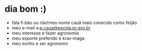# dia bom :)
- fala fi bão ou não!meu nome cauã mais conecido como feijão
- meu e-mail e:p.caua@escola.pr.gov.br
- meu interesse e fazer agronomia
- meu esporte preferido e krav-maga
- meu sonho e ser agronomo  
